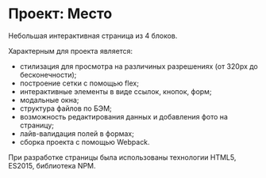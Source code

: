 # Проект: Место

Небольшая интерактивная страница из 4 блоков.

Характерным для проекта является:
* стилизация для просмотра на различиных разрешениях (от 320px до бесконечности);
* построение сетки с помощью flex;
* интерактивные элементы в виде ссылок, кнопок, форм;
* модальные окна;
* структура файлов по БЭМ;
* возможность редактирования данных и добавления фото на страницу;
* лайв-валидация полей в формах;
* сборка проекта с помощью Webpack.

При разработке страницы была использованы технологии HTML5, ES2015, библиотека NPM. 